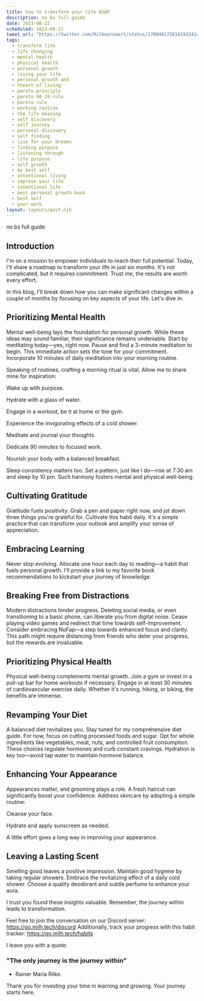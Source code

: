 ```yaml
---
title: how to transform your life ASAP
description: no bs full guide
date: 2023-08-22
scheduled: 2023-08-22
tweet_url: "https://twitter.com/MilHoornaert/status/1700401726161932414?s=20"
tags:
  - transform life
  - life changing
  - mental health
  - physical health
  - personal growth
  - living your life
  - personal growth and
  - theart of living
  - pareto principle
  - pareto 80 20 rule
  - pareto rule
  - working routine
  - the life meaning
  - self discovery
  - self journey
  - personal discovery
  - self finding
  - live for your dreams
  - finding purpose
  - listening through
  - life purpose
  - self growth
  - my best self
  - intentional living
  - improve your life
  - intentional life
  - best personal growth book
  - best self
  - your work
layout: layouts/post.njk
---
```


no bs full guide

## Introduction

I'm on a mission to empower individuals to reach their full potential. Today, I'll share a roadmap to transform your life in just six months. It's not complicated, but it requires commitment. Trust me, the results are worth every effort.


In this blog, I'll break down how you can make significant changes within a couple of months by focusing on key aspects of your life. Let's dive in:

## Prioritizing Mental Health

Mental well-being lays the foundation for personal growth. While these ideas may sound familiar, their significance remains undeniable. Start by meditating today—yes, right now. Pause and find a 3-minute meditation to begin. This immediate action sets the tone for your commitment. Incorporate 10 minutes of daily meditation into your morning routine.

Speaking of routines, crafting a morning ritual is vital. Allow me to share mine for inspiration:

Wake up with purpose.

Hydrate with a glass of water.

Engage in a workout, be it at home or the gym.

Experience the invigorating effects of a cold shower.

Meditate and journal your thoughts.

Dedicate 90 minutes to focused work.

Nourish your body with a balanced breakfast.

Sleep consistency matters too. Set a pattern, just like I do—rise at 7:30 am and sleep by 10 pm. Such harmony fosters mental and physical well-being.

## Cultivating Gratitude

Gratitude fuels positivity. Grab a pen and paper right now, and jot down three things you're grateful for. Cultivate this habit daily. It's a simple practice that can transform your outlook and amplify your sense of appreciation.

## Embracing Learning

Never stop evolving. Allocate one hour each day to reading—a habit that fuels personal growth. I'll provide a link to my favorite book recommendations to kickstart your journey of knowledge.

## Breaking Free from Distractions

Modern distractions hinder progress. Deleting social media, or even transitioning to a basic phone, can liberate you from digital noise. Cease playing video games and redirect that time towards self-improvement. Consider embracing NoFap—a step towards enhanced focus and clarity. This path might require distancing from friends who deter your progress, but the rewards are invaluable.

## Prioritizing Physical Health

Physical well-being complements mental growth. Join a gym or invest in a pull-up bar for home workouts if necessary. Engage in at least 30 minutes of cardiovascular exercise daily. Whether it's running, hiking, or biking, the benefits are immense.

## Revamping Your Diet

A balanced diet revitalizes you. Stay tuned for my comprehensive diet guide. For now, focus on cutting processed foods and sugar. Opt for whole ingredients like vegetables, meat, nuts, and controlled fruit consumption. These choices regulate hormones and curb constant cravings. Hydration is key too—avoid tap water to maintain hormone balance.

## Enhancing Your Appearance

Appearances matter, and grooming plays a role. A fresh haircut can significantly boost your confidence. Address skincare by adopting a simple routine:

Cleanse your face.

Hydrate and apply sunscreen as needed.

A little effort goes a long way in improving your appearance.

## Leaving a Lasting Scent

Smelling good leaves a positive impression. Maintain good hygiene by taking regular showers. Embrace the revitalizing effect of a daily cold shower. Choose a quality deodorant and subtle perfume to enhance your aura.

I trust you found these insights valuable. Remember, the journey within leads to transformation.

Feel free to join the conversation on our Discord server: https://go.milh.tech/discord Additionally, track your progress with this habit tracker: https://go.milh.tech/habits

I leave you with a quote: 
### "The only journey is the journey within"
- Rainer Maria Rilke.

Thank you for investing your time in learning and growing. Your journey starts here.
